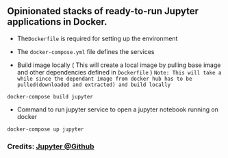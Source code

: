 
##  Opinionated stacks of ready-to-run Jupyter applications in Docker.


- The`Dockerfile` is required for setting up the environment

- The `docker-compose.yml` file defines the services

- Build image locally ( This will create a local image by pulling base image and other dependencies defined in `Dockerfile` )
`Note: This will take a while since the dependant image from docker hub has to be pulled(downloaded and extracted) and build locally`
```
docker-compose build jupyter
```
- Command to run jupyter service to open a jupyter notebook running on docker
```
docker-compose up jupyter
```

### Credits: [Jupyter @Github](https://github.com/jupyter/docker-stacks/tree/master/all-spark-notebook)